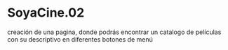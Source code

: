 # SoyaCine.02
creación de una pagina, donde podrás encontrar un catalogo de películas con su descriptivo en diferentes botones de menú
